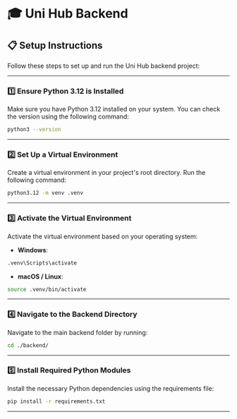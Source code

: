 # 🎓 Uni Hub Backend

## 📋 Setup Instructions

Follow these steps to set up and run the Uni Hub backend project:

---

### 1️⃣ **Ensure Python 3.12 is Installed**
Make sure you have Python 3.12 installed on your system. You can check the version using the following command:

```bash
python3 --version
```

---

### 2️⃣ **Set Up a Virtual Environment**
Create a virtual environment in your project's root directory. Run the following command:

```bash
python3.12 -m venv .venv
```

---

### 3️⃣ **Activate the Virtual Environment**
Activate the virtual environment based on your operating system:

- **Windows**:

```bash
.venv\Scripts\activate
```

- **macOS / Linux**:

```bash
source .venv/bin/activate
```

---

### 4️⃣ **Navigate to the Backend Directory**
Navigate to the main backend folder by running:

```bash
cd ./backend/
```

---

### 5️⃣ **Install Required Python Modules**
Install the necessary Python dependencies using the requirements file:

```bash
pip install -r requirements.txt
```

---
